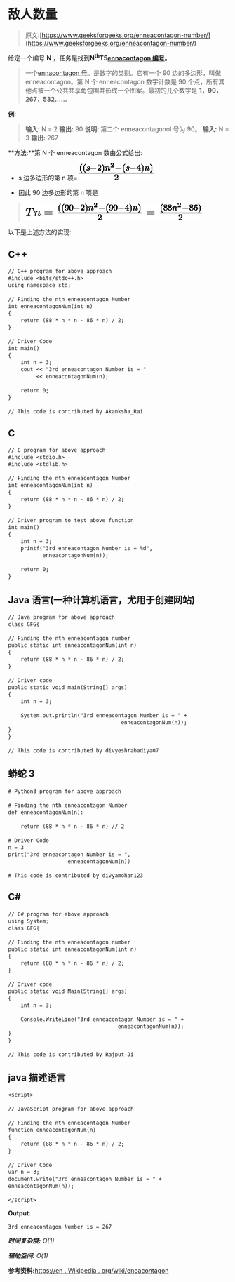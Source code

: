 # 敌人数量

> 原文:[https://www.geeksforgeeks.org/enneacontagon-number/](https://www.geeksforgeeks.org/enneacontagon-number/)

给定一个编号 **N** ，任务是找到**N<sup>th</sup>T5[ennacontagon 编号](https://en.wikipedia.org/wiki/Enneacontagon)。** 

> 一个[ennacontagon 号](https://en.wikipedia.org/wiki/Enneacontagon)。是数字的类别。它有一个 90 边的多边形，叫做 enneacontagon。第 N 个 enneacontagon 数字计数是 90 个点，所有其他点被一个公共共享角包围并形成一个图案。最初的几个数字是 **1，90，267，532……**

**例:**

> **输入:** N = 2
> **输出:** 90
> **说明:**
> 第二个 enneacontagonol 号为 90。
> **输入:** N = 3
> **输出:** 267

**方法:**第 N 个 enneacontagon 数由公式给出:

*   s 边多边形的第 n 项= ![\frac{((s-2)n^2 - (s-4)n)}{2}   ](img/e1b7be7ec1f82453b47cd0c23edff33f.png "Rendered by QuickLaTeX.com")

*   因此 90 边多边形的第 n 项是

> ![Tn =\frac{((90-2)n^2 - (90-4)n)}{2} =\frac{(88n^2 - 86)}{2} ](img/7699a7ae5aab4eaccf4332166e096211.png "Rendered by QuickLaTeX.com")

以下是上述方法的实现:

## C++

```
// C++ program for above approach
#include <bits/stdc++.h>
using namespace std;

// Finding the nth enneacontagon Number
int enneacontagonNum(int n)
{
    return (88 * n * n - 86 * n) / 2;
}

// Driver Code
int main()
{
    int n = 3;
    cout << "3rd enneacontagon Number is = "
         << enneacontagonNum(n);

    return 0;
}

// This code is contributed by Akanksha_Rai
```

## C

```
// C program for above approach
#include <stdio.h>
#include <stdlib.h>

// Finding the nth enneacontagon Number
int enneacontagonNum(int n)
{
    return (88 * n * n - 86 * n) / 2;
}

// Driver program to test above function
int main()
{
    int n = 3;
    printf("3rd enneacontagon Number is = %d",
           enneacontagonNum(n));

    return 0;
}
```

## Java 语言(一种计算机语言，尤用于创建网站)

```
// Java program for above approach
class GFG{

// Finding the nth enneacontagon number
public static int enneacontagonNum(int n)
{
    return (88 * n * n - 86 * n) / 2;
}

// Driver code   
public static void main(String[] args)
{
    int n = 3;

    System.out.println("3rd enneacontagon Number is = " +
                                    enneacontagonNum(n));
}
}

// This code is contributed by divyeshrabadiya07
```

## 蟒蛇 3

```
# Python3 program for above approach

# Finding the nth enneacontagon Number
def enneacontagonNum(n):

    return (88 * n * n - 86 * n) // 2

# Driver Code
n = 3
print("3rd enneacontagon Number is = ",
                   enneacontagonNum(n))

# This code is contributed by divyamohan123
```

## C#

```
// C# program for above approach
using System;
class GFG{

// Finding the nth enneacontagon number
public static int enneacontagonNum(int n)
{
    return (88 * n * n - 86 * n) / 2;
}

// Driver code
public static void Main(String[] args)
{
    int n = 3;

    Console.WriteLine("3rd enneacontagon Number is = " +
                                   enneacontagonNum(n));
}
}

// This code is contributed by Rajput-Ji
```

## java 描述语言

```
<script>

// JavaScript program for above approach

// Finding the nth enneacontagon Number
function enneacontagonNum(n)
{
    return (88 * n * n - 86 * n) / 2;
}

// Driver Code
var n = 3;
document.write("3rd enneacontagon Number is = " + enneacontagonNum(n));

</script>
```

**Output:** 

```
3rd enneacontagon Number is = 267
```

***时间复杂度:** O(1)*

***辅助空间:** O(1)*

**参考资料:**[https://en . Wikipedia . org/wiki/eneacontagon](https://en.wikipedia.org/wiki/Enneacontagon)